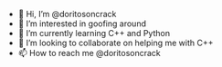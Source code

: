 - 👋 Hi, I’m @doritosoncrack
- 👀 I’m interested in goofing around
- 🌱 I’m currently learning C++ and Python
- 💞️ I’m looking to collaborate on helping me with C++
- 📫 How to reach me @doritosoncrack

<!---
doritosoncrack/doritosoncrack is a ✨ special ✨ repository because its `README.md` (this file) appears on your GitHub profile.
You can click the Preview link to take a look at your changes.
--->
